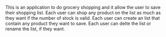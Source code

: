 This is an application to do grocery shopping and it allow the user to save their shopping list.
Each user can shop any product on the list as much as they want if the number of stock is valid.
Each user can create an list that contain any product they want to save.
Each user can delte the list or rename the list, if they want.